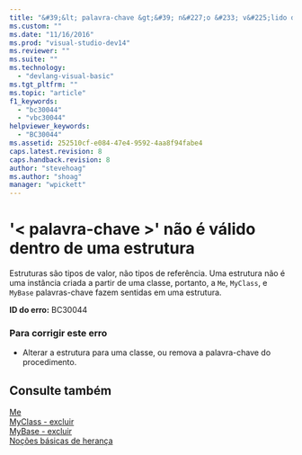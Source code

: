 ```yaml
---
title: "&#39;&lt; palavra-chave &gt;&#39; n&#227;o &#233; v&#225;lido dentro de uma estrutura | Microsoft Docs"
ms.custom: ""
ms.date: "11/16/2016"
ms.prod: "visual-studio-dev14"
ms.reviewer: ""
ms.suite: ""
ms.technology: 
  - "devlang-visual-basic"
ms.tgt_pltfrm: ""
ms.topic: "article"
f1_keywords: 
  - "bc30044"
  - "vbc30044"
helpviewer_keywords: 
  - "BC30044"
ms.assetid: 252510cf-e084-47e4-9592-4aa8f94fabe4
caps.latest.revision: 8
caps.handback.revision: 8
author: "stevehoag"
ms.author: "shoag"
manager: "wpickett"
---
```

# &#39;&lt; palavra-chave &gt;&#39; n&#227;o &#233; v&#225;lido dentro de uma estrutura
Estruturas são tipos de valor, não tipos de referência. Uma estrutura não é uma instância criada a partir de uma classe, portanto, a `Me`, `MyClass`, e `MyBase` palavras\-chave fazem sentidas em uma estrutura.  
  
 **ID do erro:** BC30044  
  
### Para corrigir este erro  
  
-   Alterar a estrutura para uma classe, ou remova a palavra\-chave do procedimento.  
  
## Consulte também  
 [Me](http://msdn.microsoft.com/pt-br/a65973c7-cf06-4547-9b25-9fba885525c2)   
 [MyClass \- excluir](http://msdn.microsoft.com/pt-br/5db36f9b-f796-4b6a-ba34-cac1fde6eb62)   
 [MyBase \- excluir](http://msdn.microsoft.com/pt-br/52491d06-6451-4f6f-9aa6-8fab59bbc2b9)   
 [Noções básicas de herança](../../visual-basic/programming-guide/language-features/objects-and-classes/inheritance-basics.md)